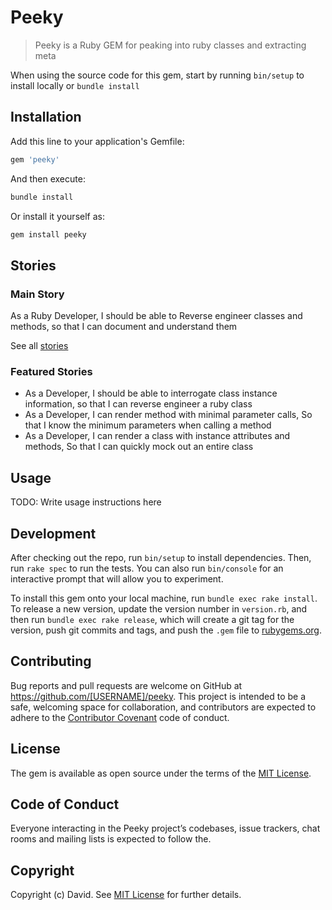# Peeky

> Peeky is a Ruby GEM for peaking into ruby classes and extracting meta

When using the source code for this gem, start by running `bin/setup` to install locally or `bundle install`

## Installation

Add this line to your application's Gemfile:

```ruby
gem 'peeky'
```

And then execute:

```bash
bundle install
```

Or install it yourself as:

```bash
gem install peeky
```

## Stories

### Main Story

As a Ruby Developer, I should be able to Reverse engineer classes and methods, so that I can document and understand them

See all [stories](./README-stories.md)

### Featured Stories

- As a Developer, I should be able to interrogate class instance information, so that I can reverse engineer a ruby class
- As a Developer, I can render method with minimal parameter calls, So that I know the minimum parameters when calling a method
- As a Developer, I can render a class with instance attributes and methods, So that I can quickly mock out an entire class

## Usage

TODO: Write usage instructions here

## Development

After checking out the repo, run `bin/setup` to install dependencies. Then, run `rake spec` to run the tests. You can also run `bin/console` for an interactive prompt that will allow you to experiment.

To install this gem onto your local machine, run `bundle exec rake install`. To release a new version, update the version number in `version.rb`, and then run `bundle exec rake release`, which will create a git tag for the version, push git commits and tags, and push the `.gem` file to [rubygems.org](https://rubygems.org).

## Contributing

Bug reports and pull requests are welcome on GitHub at https://github.com/[USERNAME]/peeky. This project is intended to be a safe, welcoming space for collaboration, and contributors are expected to adhere to the [Contributor Covenant](http://contributor-covenant.org) code of conduct.

## License

The gem is available as open source under the terms of the [MIT License](https://opensource.org/licenses/MIT).

## Code of Conduct

Everyone interacting in the Peeky project’s codebases, issue trackers, chat rooms and mailing lists is expected to follow the.

## Copyright

Copyright (c) David. See [MIT License](LICENSE.txt) for further details.
